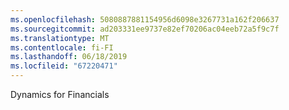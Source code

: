 ```yaml
---
ms.openlocfilehash: 5080887881154956d6098e3267731a162f206637
ms.sourcegitcommit: ad203331ee9737e82ef70206ac04eeb72a5f9c7f
ms.translationtype: MT
ms.contentlocale: fi-FI
ms.lasthandoff: 06/18/2019
ms.locfileid: "67220471"
---
```

Dynamics for Financials